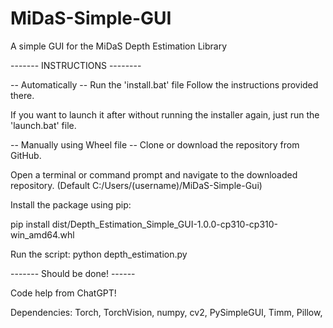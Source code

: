 # MiDaS-Simple-GUI
A simple GUI for the MiDaS Depth Estimation Library




------- INSTRUCTIONS --------

-- Automatically --
Run the 'install.bat' file
Follow the instructions provided there.

If you want to launch it after without running the installer again, just run the 'launch.bat' file.


-- Manually using Wheel file --
Clone or download the repository from GitHub.

Open a terminal or command prompt and navigate to the downloaded repository. (Default C:/Users/(username)/MiDaS-Simple-Gui)

Install the package using pip:

pip install dist/Depth_Estimation_Simple_GUI-1.0.0-cp310-cp310-win_amd64.whl

Run the script:
python depth_estimation.py


------- Should be done! ------

Code help from ChatGPT!

Dependencies:
Torch,
TorchVision,
numpy,
cv2,
PySimpleGUI,
Timm,
Pillow,
